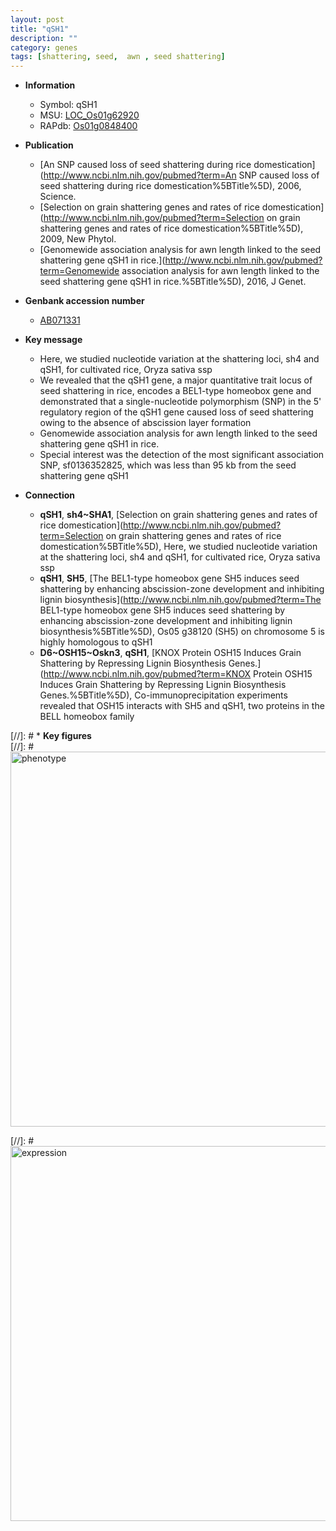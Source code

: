 ```yaml
---
layout: post
title: "qSH1"
description: ""
category: genes
tags: [shattering, seed,  awn , seed shattering]
---
```


* **Information**  
    + Symbol: qSH1  
    + MSU: [LOC_Os01g62920](http://rice.plantbiology.msu.edu/cgi-bin/ORF_infopage.cgi?orf=LOC_Os01g62920)  
    + RAPdb: [Os01g0848400](http://rapdb.dna.affrc.go.jp/viewer/gbrowse_details/irgsp1?name=Os01g0848400)  

* **Publication**  
    + [An SNP caused loss of seed shattering during rice domestication](http://www.ncbi.nlm.nih.gov/pubmed?term=An SNP caused loss of seed shattering during rice domestication%5BTitle%5D), 2006, Science.
    + [Selection on grain shattering genes and rates of rice domestication](http://www.ncbi.nlm.nih.gov/pubmed?term=Selection on grain shattering genes and rates of rice domestication%5BTitle%5D), 2009, New Phytol.
    + [Genomewide association analysis for awn length linked to the seed shattering gene qSH1 in rice.](http://www.ncbi.nlm.nih.gov/pubmed?term=Genomewide association analysis for awn length linked to the seed shattering gene qSH1 in rice.%5BTitle%5D), 2016, J Genet.

* **Genbank accession number**  
    + [AB071331](http://www.ncbi.nlm.nih.gov/nuccore/AB071331)

* **Key message**  
    + Here, we studied nucleotide variation at the shattering loci, sh4 and qSH1, for cultivated rice, Oryza sativa ssp
    + We revealed that the qSH1 gene, a major quantitative trait locus of seed shattering in rice, encodes a BEL1-type homeobox gene and demonstrated that a single-nucleotide polymorphism (SNP) in the 5' regulatory region of the qSH1 gene caused loss of seed shattering owing to the absence of abscission layer formation
    + Genomewide association analysis for awn length linked to the seed shattering gene qSH1 in rice.
    + Special interest was the detection of the most significant association SNP, sf0136352825, which was less than 95 kb from the seed shattering gene qSH1

* **Connection**  
    + __qSH1__, __sh4~SHA1__, [Selection on grain shattering genes and rates of rice domestication](http://www.ncbi.nlm.nih.gov/pubmed?term=Selection on grain shattering genes and rates of rice domestication%5BTitle%5D), Here, we studied nucleotide variation at the shattering loci, sh4 and qSH1, for cultivated rice, Oryza sativa ssp
    + __qSH1__, __SH5__, [The BEL1-type homeobox gene SH5 induces seed shattering by enhancing abscission-zone development and inhibiting lignin biosynthesis](http://www.ncbi.nlm.nih.gov/pubmed?term=The BEL1-type homeobox gene SH5 induces seed shattering by enhancing abscission-zone development and inhibiting lignin biosynthesis%5BTitle%5D), Os05 g38120 (SH5) on chromosome 5 is highly homologous to qSH1
    + __D6~OSH15~Oskn3__, __qSH1__, [KNOX Protein OSH15 Induces Grain Shattering by Repressing Lignin Biosynthesis Genes.](http://www.ncbi.nlm.nih.gov/pubmed?term=KNOX Protein OSH15 Induces Grain Shattering by Repressing Lignin Biosynthesis Genes.%5BTitle%5D),  Co-immunoprecipitation experiments revealed that OSH15 interacts with SH5 and qSH1, two proteins in the BELL homeobox family

[//]: # * **Key figures**  
[//]: # <img src="http://funRiceGenes.github.io/images/qSH1.pheno.png" alt="phenotype"  style="width: 600px;"/>

[//]: # <img src="http://funRiceGenes.github.io/images/qSH1.exp.png" alt="expression"  style="width: 600px;"/>


